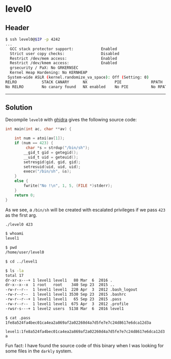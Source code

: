 # level0

## Header
```bash
$ ssh level0@$IP -p 4242
...
  GCC stack protector support:            Enabled
  Strict user copy checks:                Disabled
  Restrict /dev/mem access:               Enabled
  Restrict /dev/kmem access:              Enabled
  grsecurity / PaX: No GRKERNSEC
  Kernel Heap Hardening: No KERNHEAP
 System-wide ASLR (kernel.randomize_va_space): Off (Setting: 0)
RELRO           STACK CANARY      NX            PIE             RPATH      RUNPATH      FILE
No RELRO        No canary found   NX enabled    No PIE          No RPATH   No RUNPATH   /home/user/level0/level0
```

<hr>

## Solution

Decompile `level0` with [ghidra](https://github.com/NationalSecurityAgency/ghidra) gives the following source code:

```c
int main(int ac, char **av) {

    int num = atoi(av[1]);
    if (num == 423) {
         char *s = strdup("/bin/sh");
        __gid_t gid = getegid();
        __uid_t uid = geteuid();
        setresgid(gid, gid, gid);
        setresuid(uid, uid, uid);
        execv("/bin/sh", &s);
    }
    else {
        fwrite("No !\n", 1, 5, (FILE *)stderr);
    }
    return 0;
}
```

As we see, a `/bin/sh` will be created with escalated privileges if we pass `423` as the first arg.

```bash
./level0 423

$ whoami
level1

$ pwd
/home/user/level0

$ cd ../level1

$ ls -la
total 17
dr-xr-x---+ 1 level1 level1   80 Mar  6  2016 .
dr-x--x--x  1 root   root    340 Sep 23  2015 ..
-rw-r--r--  1 level1 level1  220 Apr  3  2012 .bash_logout
-rw-r--r--  1 level1 level1 3530 Sep 23  2015 .bashrc
-rw-r--r--+ 1 level1 level1   65 Sep 23  2015 .pass
-rw-r--r--  1 level1 level1  675 Apr  3  2012 .profile
-rwsr-s---+ 1 level2 users  5138 Mar  6  2016 level1

$ cat .pass
1fe8a524fa4bec01ca4ea2a869af2a02260d4a7d5fe7e7c24d8617e6dca12d3a
```

`level1:1fe8a524fa4bec01ca4ea2a869af2a02260d4a7d5fe7e7c24d8617e6dca12d3a`

Fun fact: I have found the source code of this binary when I was looking for some files in the `darkly` system.